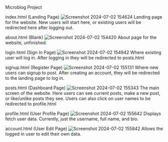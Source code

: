 Microblog Project

index.html (Landing Page)
![Screenshot 2024-07-02 154624](https://github.com/Francisco-Moll/microblog2/assets/77122579/7d9a10e7-dfc4-43f4-98f2-14caa7834dfc)
Landing page for the website. New users will start here, or existing users will be redirected here after logging out.

about.html (Blank)
![Screenshot 2024-07-02 154420](https://github.com/Francisco-Moll/microblog2/assets/77122579/d29af1a6-de1c-43ec-b87e-54363ad44174)
About page for the website, unfinished.

login.html (Sign In Page)
![Screenshot 2024-07-02 154942](https://github.com/Francisco-Moll/microblog2/assets/77122579/9090c2ce-6bbd-4a6e-b2bd-db3802285896)
Where existing user will log in. After logging in they will be redirected to posts.html

signup.html (Register Page)
![Screenshot 2024-07-02 155131](https://github.com/Francisco-Moll/microblog2/assets/77122579/5fa93a3a-38ef-4b4e-964a-862c4803e93b)
Where new users can signup to post. After creating an account, they will be redirected to the landing page to log in.

posts.html (Dashboard Page)
![Screenshot 2024-07-02 155343](https://github.com/Francisco-Moll/microblog2/assets/77122579/e03c4903-d8ef-402e-9c40-5b3f00f62e97)
The main screen of the website. Here users can see current posts, make a new post, or like/unlike posts they see. Users can also click on user names to be redirected to profile.html

profile.html (User Profile Page)
![Screenshot 2024-07-02 155642](https://github.com/Francisco-Moll/microblog2/assets/77122579/49144204-5783-4ef6-bc30-ce5b958447f2)
Displays fetch user data. Currently, just the username, full name, and bio.

account.html (User Edit Page)
![Screenshot 2024-07-02 155842](https://github.com/Francisco-Moll/microblog2/assets/77122579/4dd511cf-32e2-4a1b-86af-32a31f3946f3)
Allows the logged in user to edit their own data.
